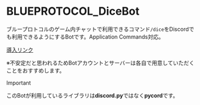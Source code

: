 # BLUEPROTOCOL_DiceBot

ブループロトコルのゲーム内チャットで利用できるコマンド`/dice`をDiscordでも利用できるようにするBotです。Application Commands対応。

[導入リンク](https://discord.com/api/oauth2/authorize?client_id=1197890984340623380&permissions=274877908992&scope=bot+applications.commands)

※不安定だと思われるためBotアカウントとサーバーは各自で用意していただくことをおすすめします。

> [!important]
> このBotが利用しているライブラリは**discord.py**ではなく**pycord**です。
